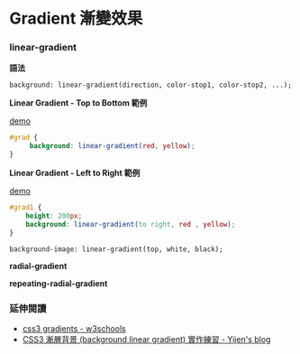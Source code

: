 # Gradient 漸變效果

### linear-gradient

**語法**

`background: linear-gradient(direction, color-stop1, color-stop2, ...);`

**Linear Gradient - Top to Bottom 範例**

[demo](http://www.w3schools.com/css/tryit.asp?filename=trycss3_gradient-linear)

```css
#grad {
     background: linear-gradient(red, yellow);
}
```

**Linear Gradient - Left to Right 範例**

[demo](http://www.w3schools.com/css/tryit.asp?filename=trycss3_gradient-linear_ltr)

```css
#grad1 {
    height: 200px;
    background: linear-gradient(to right, red , yellow);
}
```

```
background-image: linear-gradient(top, white, black);

```

**radial-gradient**

**repeating-radial-gradient**

### 延伸閱讀
* [css3 gradients - w3schools  ](http://www.w3schools.com/css/css3_gradients.asp)
* [CSS3 漸層背景 (background linear gradient) 實作練習 - Yijen's blog](http://blog.yam.com/hanasan/article/66887138)
